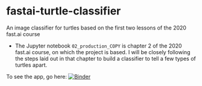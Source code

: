 # fastai-turtle-classifier
An image classifier for turtles based on the first two lessons of the 2020 fast.ai course

* The Jupyter notebook `02_production_COPY` is chapter 2 of the 2020 fast.ai course, on which the project is based. I will be closely following the steps laid out in that chapter to build a classifier to tell a few types of turtles apart.

To see the app, go here: [![Binder](https://mybinder.org/badge_logo.svg)](https://mybinder.org/v2/gh/djliden/fastai-turtle-classifier/master?urlpath=https%3A%2F%2Fgithub.com%2Fdjliden%2Ffastai-turtle-classifier%2Fblob%2Fmaster%2FTurtle%2520Classifier%2520App.ipynb)
